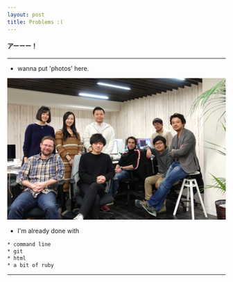 ```yaml
---
layout: post
title: Problems :(
---
```


#### アーーー！

***



* wanna put 'photos' here.

![alt](images/shippio_member.jpg)

* I'm already done with

```
* command line
* git
* html
* a bit of ruby
```




***
